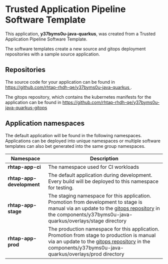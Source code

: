# Trusted Application Pipeline Software Template

This application, **y37byms0u-java-quarkus**, was created from a Trusted Application Pipeline Software Template.

The software templates create a new source and gitops deployment repositories with a sample source application. 

## Repositories

The source code for your application can be found in [https://github.com/rhtap-rhdh-qe/y37byms0u-java-quarkus ](https://github.com/rhtap-rhdh-qe/y37byms0u-java-quarkus ).
 
The gitops repository, which contains the kubernetes manifests for the application can be found in 
[https://github.com/rhtap-rhdh-qe/y37byms0u-java-quarkus-gitops ](https://github.com/rhtap-rhdh-qe/y37byms0u-java-quarkus-gitops ) 

## Application namespaces 

The default application will be found in the following namespaces. Applications can be deployed into unique namespaces or multiple software templates can also bet generated into the same group namespaces.  

|  Namespace   |  Description   |  
| -------- | -------- |
| **rhtap-app-ci** | The namespace used for CI workloads |
| **rhtap-app-development** | The default application during development. Every build will be deployed to this namespace for testing. |
| **rhtap-app-stage** | The staging namespace for this application. Promotion from development to stage is manual via an update to the [gitops repository](https://github.com/rhtap-rhdh-qe/y37byms0u-java-quarkus-gitops ) in the components/y37byms0u-java-quarkus/overlays/stage directory |
| **rhtap-app-prod** | The production namespace for this application. Promotion from stage to production is manual via an update to the [gitops repository](https://github.com/rhtap-rhdh-qe/y37byms0u-java-quarkus-gitops ) in the components/y37byms0u-java-quarkus/overlays/prod directory |